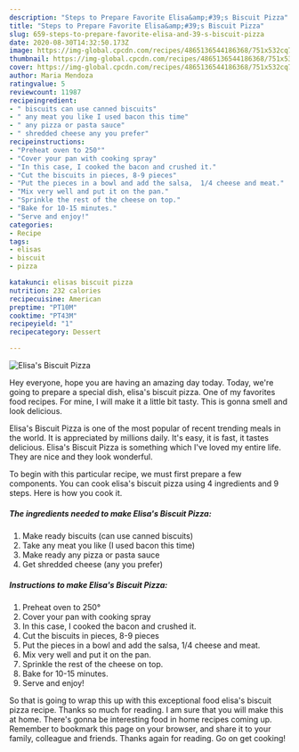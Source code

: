 ```yaml
---
description: "Steps to Prepare Favorite Elisa&amp;#39;s Biscuit Pizza"
title: "Steps to Prepare Favorite Elisa&amp;#39;s Biscuit Pizza"
slug: 659-steps-to-prepare-favorite-elisa-and-39-s-biscuit-pizza
date: 2020-08-30T14:32:50.173Z
image: https://img-global.cpcdn.com/recipes/4865136544186368/751x532cq70/elisas-biscuit-pizza-recipe-main-photo.jpg
thumbnail: https://img-global.cpcdn.com/recipes/4865136544186368/751x532cq70/elisas-biscuit-pizza-recipe-main-photo.jpg
cover: https://img-global.cpcdn.com/recipes/4865136544186368/751x532cq70/elisas-biscuit-pizza-recipe-main-photo.jpg
author: Maria Mendoza
ratingvalue: 5
reviewcount: 11987
recipeingredient:
- " biscuits can use canned biscuits"
- " any meat you like I used bacon this time"
- " any pizza or pasta sauce"
- " shredded cheese any you prefer"
recipeinstructions:
- "Preheat oven to 250°"
- "Cover your pan with cooking spray"
- "In this case, I cooked the bacon and crushed it."
- "Cut the biscuits in pieces, 8-9 pieces"
- "Put the pieces in a bowl and add the salsa,  1/4 cheese and meat."
- "Mix very well and put it on the pan."
- "Sprinkle the rest of the cheese on top."
- "Bake for 10-15 minutes."
- "Serve and enjoy!"
categories:
- Recipe
tags:
- elisas
- biscuit
- pizza

katakunci: elisas biscuit pizza 
nutrition: 232 calories
recipecuisine: American
preptime: "PT10M"
cooktime: "PT43M"
recipeyield: "1"
recipecategory: Dessert

---
```



![Elisa&#39;s Biscuit Pizza](https://img-global.cpcdn.com/recipes/4865136544186368/751x532cq70/elisas-biscuit-pizza-recipe-main-photo.jpg)

Hey everyone, hope you are having an amazing day today. Today, we're going to prepare a special dish, elisa&#39;s biscuit pizza. One of my favorites food recipes. For mine, I will make it a little bit tasty. This is gonna smell and look delicious.



Elisa&#39;s Biscuit Pizza is one of the most popular of recent trending meals in the world. It is appreciated by millions daily. It's easy, it is fast, it tastes delicious. Elisa&#39;s Biscuit Pizza is something which I've loved my entire life. They are nice and they look wonderful.


To begin with this particular recipe, we must first prepare a few components. You can cook elisa&#39;s biscuit pizza using 4 ingredients and 9 steps. Here is how you cook it.

<!--inarticleads1-->

##### The ingredients needed to make Elisa&#39;s Biscuit Pizza:

1. Make ready  biscuits (can use canned biscuits)
1. Take  any meat you like (I used bacon this time)
1. Make ready  any pizza or pasta sauce
1. Get  shredded cheese (any you prefer)




<!--inarticleads2-->

##### Instructions to make Elisa&#39;s Biscuit Pizza:

1. Preheat oven to 250°
1. Cover your pan with cooking spray
1. In this case, I cooked the bacon and crushed it.
1. Cut the biscuits in pieces, 8-9 pieces
1. Put the pieces in a bowl and add the salsa,  1/4 cheese and meat.
1. Mix very well and put it on the pan.
1. Sprinkle the rest of the cheese on top.
1. Bake for 10-15 minutes.
1. Serve and enjoy!




So that is going to wrap this up with this exceptional food elisa&#39;s biscuit pizza recipe. Thanks so much for reading. I am sure that you will make this at home. There's gonna be interesting food in home recipes coming up. Remember to bookmark this page on your browser, and share it to your family, colleague and friends. Thanks again for reading. Go on get cooking!
